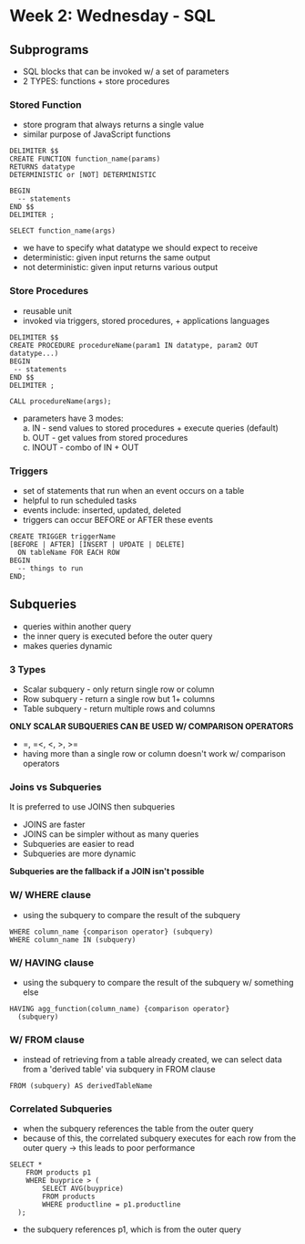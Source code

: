 # Week 2: Wednesday - SQL
## Subprograms
- SQL blocks that can be invoked w/ a set of parameters
- 2 TYPES: functions + store procedures  

### Stored Function
- store program that always returns a single value
- similar purpose of JavaScript functions
```
DELIMITER $$
CREATE FUNCTION function_name(params)
RETURNS datatype
DETERMINISTIC or [NOT] DETERMINISTIC

BEGIN
  -- statements
END $$
DELIMITER ;

SELECT function_name(args)
```
- we have to specify what datatype we should expect to receive
- deterministic: given input returns the same output
- not deterministic: given input returns various output  

### Store Procedures
- reusable unit
- invoked via triggers, stored procedures, + applications languages
```
DELIMITER $$
CREATE PROCEDURE procedureName(param1 IN datatype, param2 OUT datatype...)
BEGIN
 -- statements
END $$
DELIMITER ;

CALL procedureName(args);
```
- parameters have 3 modes:  
a. IN - send values to stored procedures + execute queries (default)  
b. OUT - get values from stored procedures  
c. INOUT - combo of IN + OUT  

### Triggers
- set of statements that run when an event occurs on a table
- helpful to run scheduled tasks
- events include: inserted, updated, deleted
- triggers can occur BEFORE or AFTER these events
```
CREATE TRIGGER triggerName
[BEFORE | AFTER] [INSERT | UPDATE | DELETE]
  ON tableName FOR EACH ROW
BEGIN
  -- things to run
END;
```

## Subqueries
- queries within another query
- the inner query is executed before the outer query
- makes queries dynamic  

### 3 Types
- Scalar subquery - only return single row or column
- Row subquery - return a single row but 1+ columns
- Table subquery - return multiple rows and columns  

**ONLY SCALAR SUBQUERIES CAN BE USED W/ COMPARISON OPERATORS**
- =, =<, <, >, >=
- having more than a single row or column doesn't work w/ comparison operators  

### Joins vs Subqueries
It is preferred to use JOINS then subqueries
- JOINS are faster
- JOINS can be simpler without as many queries
- Subqueries are easier to read
- Subqueries are more dynamic  

**Subqueries are the fallback if a JOIN isn't possible**  

### W/ WHERE clause
- using the subquery to compare the result of the subquery
```
WHERE column_name {comparison operator} (subquery)
WHERE column_name IN (subquery)
```

### W/ HAVING clause
- using the subquery to compare the result of the subquery w/ something else
```
HAVING agg_function(column_name) {comparison operator}
  (subquery)
```  

### W/ FROM clause
- instead of retrieving from a table already created, we can select data from a 'derived table' via subquery in FROM clause
```
FROM (subquery) AS derivedTableName
```  

### Correlated Subqueries
- when the subquery references the table from the outer query
- because of this, the correlated subquery executes for each row from the outer query -> this leads to poor performance
```
SELECT *
	FROM products p1
	WHERE buyprice > (
		SELECT AVG(buyprice)
		FROM products
		WHERE productline = p1.productline
  );
```
- the subquery references p1, which is from the outer query